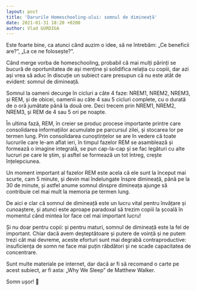 ```yaml
---
layout: post
title: 'Darurile Homeschooling-ului: somnul de dimineață'
date: 2021-01-31 18:20 +0200
author: Vlad GURDIGA
---
```


Este foarte bine, ca atunci când auzim o idee, să ne întrebăm: „Ce beneficii are?”, „La ce ne folosește?”.

Când merge vorba de homeschooling, probabil că mai mulți părinți se bucură de oportunitatea de ași menține și solidifica relația cu copiii, dar azi ași vrea să aduc în discuție un subiect care presupun că nu este atât de evident: somnul de dimineață.

<!-- excerpt -->

Somnul la oameni decurge în cicluri a câte 4 faze: NREM1, NREM2, NREM3, și REM, și de obicei, oamenii au câte 4 sau 5 cicluri complete, cu o durată de o oră jumătate până la două ore. Deci trecem prin NREM1, NREM2, NREM3, și REM de 4 sau 5 ori pe noapte.

În ultima fază, REM, în creier se produc procese importante printre care consolidarea informațiilor acumulate pe parcursul zilei, și stocarea lor pe termen lung. Prin consolidarea cunoștințelor se are în vedere că toate lucrurile care le-am aflat ieri, în timpul fazelor REM se asamblează și formează o imagine integrală, se pun cap-la-cap și se fac legături cu alte lucruri pe care le știm, și asftel se formează un tot întreg, crește înțelepciunea.

Un moment important al fazelor REM este acela că ele sunt la început mai scurte, cam 5 minute, și devin mai îndelungate înspre dimineață, până pe la 30 de minute, și astfel anume somnul dinspre dimineața ajunge să contribuie cel mai mult la memoria pe termen lung.

De aici e clar că somnul de dimineață este un lucru vital pentru învățare și cunoaștere, și atunci este aproape paradoxal să trezim copiii la școală în momentul când mintea lor face cel mai important lucru!

Și nu doar pentru copii: și pentru maturi, somnul de dimineață este la fel de important. Chiar dacă avem deșteptătoare și putere de voință și ne putem trezi cât mai devreme, aceste eforturi sunt mai degrabă contraproductive: insuficiența de somn ne face mai puțin răbdători și ne scade capacitatea de concentrare.

Sunt multe materiale pe internet, dar dacă ar fi să recomand o carte pe acest subiect, ar fi asta: „Why We Sleep” de Matthew Walker.

Somn ușor! 🙂
